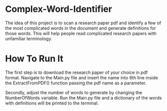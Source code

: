 # Complex-Word-Identifier

The idea of this project is to scan a research paper pdf and identify a few of the most complicated words in the document and generate definitions for those words. This will help people read complicated research papers with unfamiliar terminology. 

# How To Run It

The first step is to download the research paper of your choice in pdf format. Navigate to the Main.py file and insert the name into 6th line inside the ExtractFromPDF() function passing the pdf name as a parameter. 

Secondly, adjust the number of words to generate by changing the NumberOfWords variable. Run the Main.py file and a dictionary of the words with definitions will be printed to the terminal. 
